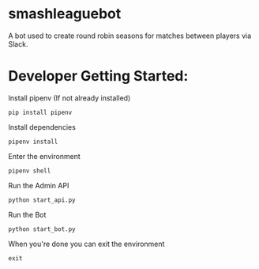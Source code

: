 # smashleaguebot
A bot used to create round robin seasons for matches between players via Slack.

# Developer Getting Started:
Install pipenv (If not already installed)
```
pip install pipenv
```

Install dependencies
```
pipenv install
```

Enter the environment
```
pipenv shell
```

Run the Admin API
```
python start_api.py
```

Run the Bot
```
python start_bot.py
```

When you're done you can exit the environment
```
exit
```